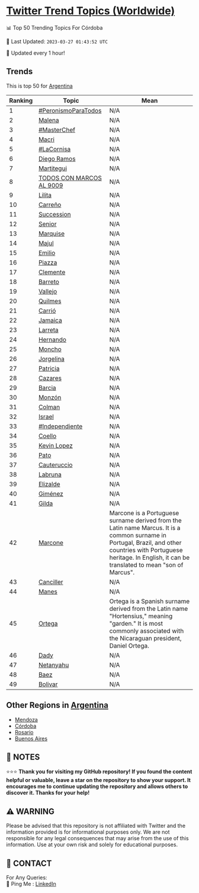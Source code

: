 [Twitter Trend Topics (Worldwide)](https://github.com/ErcinDedeoglu/Twitter-Trend-Topics)
==========


📊 Top 50 Trending Topics For Córdoba

📆 Last Updated: `2023-03-27 01:43:52 UTC`

🔧 Updated every 1 hour!


## Trends

This is top 50 for [Argentina](</Argentina>)

| Ranking | Topic | Mean |
| ------- | ------------ | ------------ |
| 1 | [#PeronismoParaTodos](http://twitter.com/search?q=%23PeronismoParaTodos) | N/A |
| 2 | [Malena](http://twitter.com/search?q=Malena) | N/A |
| 3 | [#MasterChef](http://twitter.com/search?q=%23MasterChef) | N/A |
| 4 | [Macri](http://twitter.com/search?q=Macri) | N/A |
| 5 | [#LaCornisa](http://twitter.com/search?q=%23LaCornisa) | N/A |
| 6 | [Diego Ramos](http://twitter.com/search?q=Diego+Ramos) | N/A |
| 7 | [Martitegui](http://twitter.com/search?q=Martitegui) | N/A |
| 8 | [TODOS CON MARCOS AL 9009](http://twitter.com/search?q=TODOS+CON+MARCOS+AL+9009) | N/A |
| 9 | [Lilita](http://twitter.com/search?q=Lilita) | N/A |
| 10 | [Carreño](http://twitter.com/search?q=Carre%c3%b1o) | N/A |
| 11 | [Succession](http://twitter.com/search?q=Succession) | N/A |
| 12 | [Senior](http://twitter.com/search?q=Senior) | N/A |
| 13 | [Marquise](http://twitter.com/search?q=Marquise) | N/A |
| 14 | [Majul](http://twitter.com/search?q=Majul) | N/A |
| 15 | [Emilio](http://twitter.com/search?q=Emilio) | N/A |
| 16 | [Piazza](http://twitter.com/search?q=Piazza) | N/A |
| 17 | [Clemente](http://twitter.com/search?q=Clemente) | N/A |
| 18 | [Barreto](http://twitter.com/search?q=Barreto) | N/A |
| 19 | [Vallejo](http://twitter.com/search?q=Vallejo) | N/A |
| 20 | [Quilmes](http://twitter.com/search?q=Quilmes) | N/A |
| 21 | [Carrió](http://twitter.com/search?q=Carri%c3%b3) | N/A |
| 22 | [Jamaica](http://twitter.com/search?q=Jamaica) | N/A |
| 23 | [Larreta](http://twitter.com/search?q=Larreta) | N/A |
| 24 | [Hernando](http://twitter.com/search?q=Hernando) | N/A |
| 25 | [Moncho](http://twitter.com/search?q=Moncho) | N/A |
| 26 | [Jorgelina](http://twitter.com/search?q=Jorgelina) | N/A |
| 27 | [Patricia](http://twitter.com/search?q=Patricia) | N/A |
| 28 | [Cazares](http://twitter.com/search?q=Cazares) | N/A |
| 29 | [Barcia](http://twitter.com/search?q=Barcia) | N/A |
| 30 | [Monzón](http://twitter.com/search?q=Monz%c3%b3n) | N/A |
| 31 | [Colman](http://twitter.com/search?q=Colman) | N/A |
| 32 | [Israel](http://twitter.com/search?q=Israel) | N/A |
| 33 | [#Independiente](http://twitter.com/search?q=%23Independiente) | N/A |
| 34 | [Coello](http://twitter.com/search?q=Coello) | N/A |
| 35 | [Kevin Lopez](http://twitter.com/search?q=Kevin+Lopez) | N/A |
| 36 | [Pato](http://twitter.com/search?q=Pato) | N/A |
| 37 | [Cauteruccio](http://twitter.com/search?q=Cauteruccio) | N/A |
| 38 | [Labruna](http://twitter.com/search?q=Labruna) | N/A |
| 39 | [Elizalde](http://twitter.com/search?q=Elizalde) | N/A |
| 40 | [Giménez](http://twitter.com/search?q=Gim%c3%a9nez) | N/A |
| 41 | [Gilda](http://twitter.com/search?q=Gilda) | N/A |
| 42 | [Marcone](http://twitter.com/search?q=Marcone) | Marcone is a Portuguese surname derived from the Latin name Marcus. It is a common surname in Portugal, Brazil, and other countries with Portuguese heritage. In English, it can be translated to mean "son of Marcus". |
| 43 | [Canciller](http://twitter.com/search?q=Canciller) | N/A |
| 44 | [Manes](http://twitter.com/search?q=Manes) | N/A |
| 45 | [Ortega](http://twitter.com/search?q=Ortega) | Ortega is a Spanish surname derived from the Latin name "Hortensius," meaning "garden." It is most commonly associated with the Nicaraguan president, Daniel Ortega. |
| 46 | [Dady](http://twitter.com/search?q=Dady) | N/A |
| 47 | [Netanyahu](http://twitter.com/search?q=Netanyahu) | N/A |
| 48 | [Baez](http://twitter.com/search?q=Baez) | N/A |
| 49 | [Bolivar](http://twitter.com/search?q=Bolivar) | N/A |



## Other Regions in [Argentina](</Argentina>)

* [Mendoza](</Argentina/Mendoza.md>)
* [Córdoba](</Argentina/Córdoba.md>)
* [Rosario](</Argentina/Rosario.md>)
* [Buenos Aires](</Argentina/Buenos Aires.md>)



## 📝 NOTES

⭐⭐⭐ **Thank you for visiting my GitHub repository! If you found the content helpful or valuable, leave a star on the repository to show your support. It encourages me to continue updating the repository and allows others to discover it. Thanks for your help!**


## ⚠️ WARNING

Please be advised that this repository is not affiliated with Twitter and the information provided is for informational purposes only. We are not responsible for any legal consequences that may arise from the use of this information. Use at your own risk and solely for educational purposes.


## 📨 CONTACT

 For Any Queries:  
            🏓 Ping Me : [LinkedIn](https://www.linkedin.com/in/ercindedeoglu/)

